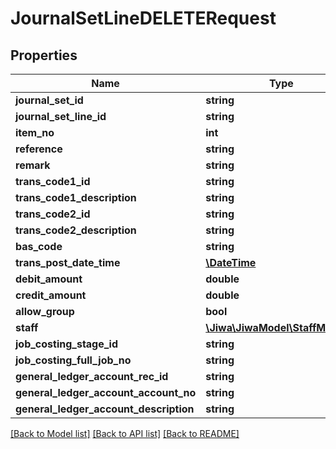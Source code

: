 # JournalSetLineDELETERequest

## Properties
Name | Type | Description | Notes
------------ | ------------- | ------------- | -------------
**journal_set_id** | **string** |  | [optional] 
**journal_set_line_id** | **string** |  | [optional] 
**item_no** | **int** |  | [optional] 
**reference** | **string** |  | [optional] 
**remark** | **string** |  | [optional] 
**trans_code1_id** | **string** |  | [optional] 
**trans_code1_description** | **string** |  | [optional] 
**trans_code2_id** | **string** |  | [optional] 
**trans_code2_description** | **string** |  | [optional] 
**bas_code** | **string** |  | [optional] 
**trans_post_date_time** | [**\DateTime**](\DateTime.md) |  | [optional] 
**debit_amount** | **double** |  | [optional] 
**credit_amount** | **double** |  | [optional] 
**allow_group** | **bool** |  | [optional] 
**staff** | [**\Jiwa\JiwaModel\StaffMember**](StaffMember.md) |  | [optional] 
**job_costing_stage_id** | **string** |  | [optional] 
**job_costing_full_job_no** | **string** |  | [optional] 
**general_ledger_account_rec_id** | **string** |  | [optional] 
**general_ledger_account_account_no** | **string** |  | [optional] 
**general_ledger_account_description** | **string** |  | [optional] 

[[Back to Model list]](../README.md#documentation-for-models) [[Back to API list]](../README.md#documentation-for-api-endpoints) [[Back to README]](../README.md)


